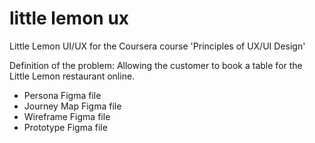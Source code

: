 # little lemon ux
Little Lemon UI/UX for the Coursera course 'Principles of UX/UI Design'  

Definition of the problem:
Allowing the customer to book a table for the Little Lemon restaurant online. 

* Persona Figma file
* Journey Map Figma file
* Wireframe Figma file
* Prototype Figma file
  
